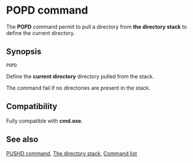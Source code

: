 # POPD command #

The **POPD** command permit to pull a directory from **the directory stack** 
to define the current directory.

## Synopsis ##

    POPD

Define the **current directory** directory pulled from the stack.

The command fail if no directories are present in the stack.

## Compatibility ##

Fully compatible with **cmd.exe**.

## See also ##

[PUSHD command](pushd), [The directory stack](spec/dirstack), [Command 
list](commands) 


